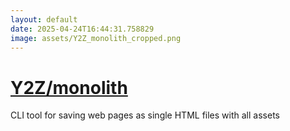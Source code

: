 ```yaml
---
layout: default
date: 2025-04-24T16:44:31.758829
image: assets/Y2Z_monolith_cropped.png
---
```


# [Y2Z/monolith](https://github.com/Y2Z/monolith)

CLI tool for saving web pages as single HTML files with all assets
